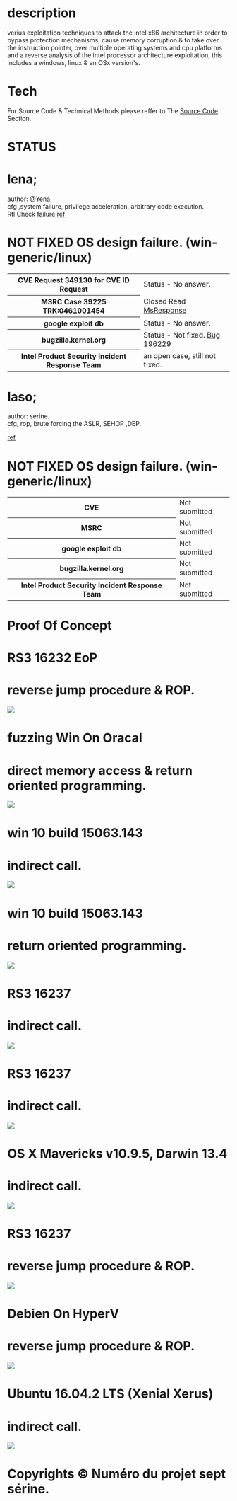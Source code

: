 # description 
verius exploitation techniques to attack the intel x86 architecture in order to bypass protection mechanisms, cause memory corruption & to take over the instruction pointer, over multiple operating systems and cpu platforms and a reverse analysis of the intel processor architecture exploitation, this includes a windows, linux & an OSx version's.

# Tech
For Source Code & Technical Methods please reffer to The <html><a href="https://github.com/kukuriku/ATK/tree/master/src">Source Code</a></html> Section.

# STATUS

# lena;

author: <html><a href="https://twitter.com/Yena0xC5">@Yena</a></html>.<br>
cfg ,system failure, privilege acceleration, arbitrary code execution.<br>
Rtl Check failure.<html><a href="https://github.com/kukuriku/Mitigation/tree/master/lena">ref</a></html><br>

# NOT FIXED OS design failure. (win-generic/linux)

<table>
    <tr>
        <th>CVE Request 349130 for CVE ID Request</th>
        <td>Status - No answer.</td>
    </tr>
    <tr>
        <th>MSRC Case 39225 TRK:0461001454</th>
	<td>Closed Read <html><a href="https://github.com/kukuriku/Mitigation/tree/master/lena">MsResponse</a></html></td>
    <tr>
        <th>google exploit db</th>
        <td>Status - No answer.</td>
     <tr/>
    <tr>
        <th>bugzilla.kernel.org</th>
        <td>Status - Not fixed. <a href="https://bugzilla.kernel.org/show_bug.cgi?id=196229">Bug 196229</a></td>
	</tr>
	<tr>
	<th>Intel Product Security Incident Response Team</th>
	<td>an open case, still not fixed.</td>
</table>

# Iaso;

author: sérine.<br>
cfg, rop, brute forcing the ASLR, SEHOP ,DEP.<br>
<html><a href="https://github.com/kukuriku/Mitigation/tree/master/Iaso">ref</a></html><br>


# NOT FIXED OS design failure. (win-generic/linux)

<table>
    <tr>
        <th>CVE </th>
        <td>Not submitted</td>
    </tr>
    <tr>
        <th>MSRC</th>
        <td>Not submitted</td>
    <tr>
        <th>google exploit db</th>
        <td>Not submitted</td>
     <tr/>
    <tr>
        <th>bugzilla.kernel.org</th>
        <td>Not submitted</td>
	</tr>
	<tr>
	<th>Intel Product Security Incident Response Team</th>
	<td>Not submitted</td>
</table>

# Proof Of Concept
# RS3 16232 EoP
# reverse jump procedure & ROP.
![](PoC/EoP.gif)
# fuzzing Win On Oracal
# direct memory access & return oriented programming.
![](PoC/yudo.gif)
# win 10 build 15063.143
# indirect call.
![](PoC/bsod.gif)
# win 10 build 15063.143
# return oriented programming.
![](PoC/bsod2.gif)
# RS3 16237
# indirect call.
![](PoC/bsod3.gif)
# RS3 16237
# indirect call.
![](PoC/bss.gif)
# OS X Mavericks v10.9.5, Darwin 13.4
# indirect call.
![](PoC/mac.gif)
# RS3 16237
# reverse jump procedure & ROP.
![](PoC/1st.gif)
# Debien On HyperV
# reverse jump procedure & ROP.
![](PoC/DebienOnHyperV.gif)
# Ubuntu 16.04.2 LTS (Xenial Xerus)
# indirect call.
![](PoC/Ubunt.gif)

# Copyrights © Numéro du projet sept sérine.

